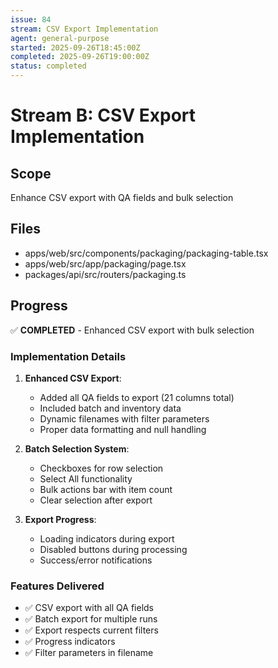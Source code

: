```yaml
---
issue: 84
stream: CSV Export Implementation
agent: general-purpose
started: 2025-09-26T18:45:00Z
completed: 2025-09-26T19:00:00Z
status: completed
---
```


# Stream B: CSV Export Implementation

## Scope
Enhance CSV export with QA fields and bulk selection

## Files
- apps/web/src/components/packaging/packaging-table.tsx
- apps/web/src/app/packaging/page.tsx
- packages/api/src/routers/packaging.ts

## Progress
✅ **COMPLETED** - Enhanced CSV export with bulk selection

### Implementation Details
1. **Enhanced CSV Export**:
   - Added all QA fields to export (21 columns total)
   - Included batch and inventory data
   - Dynamic filenames with filter parameters
   - Proper data formatting and null handling

2. **Batch Selection System**:
   - Checkboxes for row selection
   - Select All functionality
   - Bulk actions bar with item count
   - Clear selection after export

3. **Export Progress**:
   - Loading indicators during export
   - Disabled buttons during processing
   - Success/error notifications

### Features Delivered
- ✅ CSV export with all QA fields
- ✅ Batch export for multiple runs
- ✅ Export respects current filters
- ✅ Progress indicators
- ✅ Filter parameters in filename